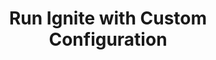 ---
title: Run Ignite with Custom Configuration
menu:
  docs_{{ .version }}:
    identifier: custom-configuration
    name: Custom Configuration
    parent: ig-ignite-guides
    weight: 40
menu_name: docs_{{ .version }}
---